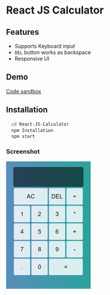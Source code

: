 
# React JS Calculator

## Features

- Supports Keyboard input
- `DEL` button works as backspace
- Responsive UI



## Demo

[Code sandbox](https://y9yk7m.csb.app/)


## Installation

```bash
  cd React-JS-Calculator
  npm Installation
  npm start
```
    
### Screenshot
![My Screenshot](https://github.com/AKKSHAAT/React-JS-Calculator/blob/master/public/cal.png?raw=True)
